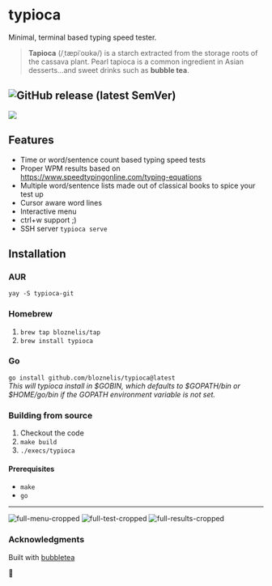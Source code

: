 # typioca
Minimal, terminal based typing speed tester.


> **Tapioca** (/ˌtæpiˈoʊkə/) is a starch extracted from the storage roots of the cassava plant. Pearl tapioca is a common ingredient in Asian desserts...and sweet drinks such as **bubble tea**.

![GitHub release (latest SemVer)](https://img.shields.io/github/v/release/bloznelis/typioca)
---

![](https://github.com/bloznelis/typioca/blob/master/img/typioca.gif)

## Features
  * Time or word/sentence count based typing speed tests
  * Proper WPM results based on https://www.speedtypingonline.com/typing-equations
  * Multiple word/sentence lists made out of classical books to spice your test up
  * Cursor aware word lines
  * Interactive menu
  * ctrl+w support ;)
  * SSH server `typioca serve`

## Installation
### AUR
`yay -S typioca-git`

### Homebrew
1. `brew tap bloznelis/tap`
2. `brew install typioca`

### Go
`go install github.com/bloznelis/typioca@latest`<br>
*This will typioca install in $GOBIN, which defaults to $GOPATH/bin or $HOME/go/bin if the GOPATH environment variable is not set.*

### Building from source
  1. Checkout the code
  2. `make build`
  3. `./execs/typioca`

#### Prerequisites
  * `make`
  * `go`

---
![full-menu-cropped](https://user-images.githubusercontent.com/33397865/172426966-d1295987-4df3-4681-a651-b01f3f80be42.png)
![full-test-cropped](https://user-images.githubusercontent.com/33397865/172427152-b71979e4-8c67-4427-98e0-116c6518071f.png)
![full-results-cropped](https://user-images.githubusercontent.com/33397865/172427164-b19f1bb5-43a7-47d6-a833-c343e519f447.png)




### Acknowledgments
Built with [bubbletea](https://github.com/charmbracelet/bubbletea)

🧋
